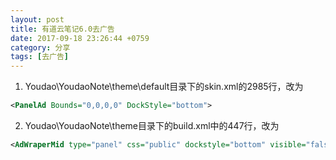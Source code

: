 ```yaml
---
layout: post
title: 有道云笔记6.0去广告
date: 2017-09-18 23:26:44 +0759
category: 分享
tags: [去广告]
---
```


1. Youdao\YoudaoNote\theme\default目录下的skin.xml的2985行，改为

```xml
<PanelAd Bounds="0,0,0,0" DockStyle="bottom">
```



2. Youdao\YoudaoNote\theme目录下的build.xml中的447行，改为

```xml
<AdWraperMid type="panel" css="public" dockstyle="bottom" visible="false" bounds="0,0,0,0">
```

